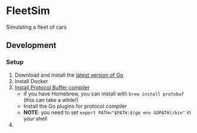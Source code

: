 # FleetSim

Simulating a fleet of cars

## Development

### Setup

1. Download and install the [latest version of Go](https://go.dev/)
2. Install Docker
2. [Install Protocol Buffer compiler](https://grpc.io/docs/protoc-installation/)
    - if you have Homebrew, you can install with `brew install protobuf` (this can take a while!)
    - Install the Go plugins for protocol compiler
    - **NOTE**: you need to set `export PATH="$PATH:$(go env GOPATH)/bin"` in your shell
3. 


